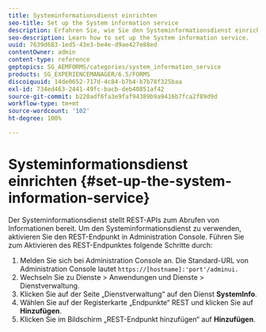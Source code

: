 ```yaml
---
title: Systeminformationsdienst einrichten
seo-title: Set up the System information service
description: Erfahren Sie, wie Sie den Systeminformationsdienst einrichten.
seo-description: Learn how to set up the System information service.
uuid: 7639d683-1ed5-43e3-be4e-d9ae427e88ed
contentOwner: admin
content-type: reference
geptopics: SG_AEMFORMS/categories/system_information_service
products: SG_EXPERIENCEMANAGER/6.5/FORMS
discoiquuid: 14de0652-717d-4c84-b7b4-b7b78f325baa
exl-id: 734ed463-2441-49fc-bacb-deb40851af42
source-git-commit: b220adf6fa3e9faf94389b9a9416b7fca2f89d9d
workflow-type: tm+mt
source-wordcount: '102'
ht-degree: 100%

---
```


# Systeminformationsdienst einrichten {#set-up-the-system-information-service}

Der Systeminformationsdienst stellt REST-APIs zum Abrufen von Informationen bereit. Um den Systeminformationsdienst zu verwenden, aktivieren Sie den REST-Endpunkt in Administration Console. Führen Sie zum Aktivieren des REST-Endpunktes folgende Schritte durch:

1. Melden Sie sich bei Administration Console an. Die Standard-URL von Administration Console lautet `https://[hostname]:'port'/adminui.`
1. Wechseln Sie zu Dienste > Anwendungen und Dienste > Dienstverwaltung.
1. Klicken Sie auf der Seite „Dienstverwaltung“ auf den Dienst **SystemInfo**.
1. Wählen Sie auf der Registerkarte „Endpunkte“ REST und klicken Sie auf **Hinzufügen**.
1. Klicken Sie im Bildschirm „REST-Endpunkt hinzufügen“ auf **Hinzufügen**.
